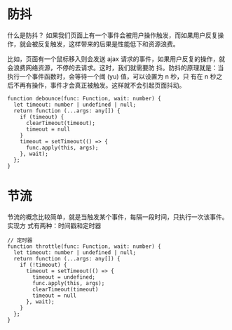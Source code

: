 # 防抖

什么是防抖？
如果我们⻚⾯上有⼀个事件会被⽤户操作触发，⽽如果⽤户反复操作，就会被反复触发，这样带来的后果是性能低下和资源浪费。

⽐如，⻚⾯有⼀个⿏标移⼊则会发送 ajax 请求的事件，如果⽤户反复的操作，就会浪费⽹络资源，不停的去请求。这时，我们就需要防 抖。防抖的原理就是：当执⾏⼀个事件函数时，会等待⼀个阈 (yu) 值，可以设置为 n 秒，只 有在 n 秒之后不再有操作，事件才会真正被触发。这样就不会引起⻚⾯抖动。

```
function debounce(func: Function, wait: number) {
  let timeout: number | undefined | null;
  return function (...args: any[]) {
    if (timeout) {
      clearTimeout(timeout);
      timeout = null
    }
    timeout = setTimeout(() => {
      func.apply(this, args);
    }, wait);
  };
}
```

# 节流

节流的概念⽐较简单，就是当触发某个事件，每隔⼀段时间，只执⾏⼀次该事件。实现⽅ 式有两种：时间戳和定时器

```
// 定时器
function throttle(func: Function, wait: number) {
  let timeout: number | undefined | null;
  return function (...args: any[]) {
    if (!timeout) {
      timeout = setTimeout(() => {
        timeout = undefined;
        func.apply(this, args);
        clearTimeout(timeout)
        timeout = null
      }, wait);
    }
  };
}
```